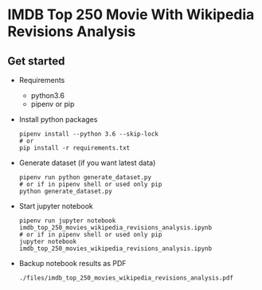 # IMDB Top 250 Movie With Wikipedia Revisions Analysis
## Get started
* Requirements
    * python3.6
    * pipenv or pip
  
* Install python packages
    ```
    pipenv install --python 3.6 --skip-lock
    # or
    pip install -r requirements.txt
    ```
* Generate dataset (if you want latest data)
    ```
    pipenv run python generate_dataset.py
    # or if in pipenv shell or used only pip
    python generate_dataset.py
    ```
* Start jupyter notebook
    ```
    pipenv run jupyter notebook imdb_top_250_movies_wikipedia_revisions_analysis.ipynb
    # or if in pipenv shell or used only pip
    jupyter notebook imdb_top_250_movies_wikipedia_revisions_analysis.ipynb
    ```
* Backup notebook results as PDF
    ```
    ./files/imdb_top_250_movies_wikipedia_revisions_analysis.pdf
    ```